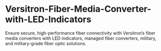 # Versitron-Fiber-Media-Converter-with-LED-Indicators
Ensure secure, high-performance fiber connectivity with Versitron’s fiber media converters with LED indicators, managed fiber converters, military, and military-grade fiber optic solutions.
